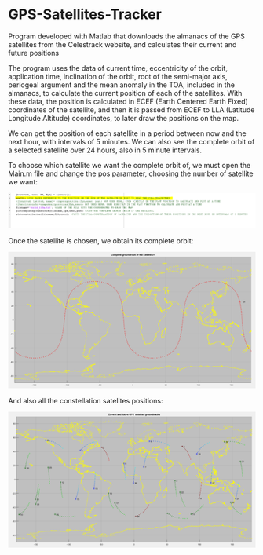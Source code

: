 # GPS-Satellites-Tracker
Program developed with Matlab that downloads the almanacs of the GPS satellites from the Celestrack website, and calculates their current and future positions

The program uses the data of current time, eccentricity of the orbit, application time, inclination of the orbit, root of the semi-major axis, periogeal argument and the mean anomaly in the TOA, included in the almanacs, to calculate the current position of each of the satellites. With these data, the position is calculated in ECEF (Earth Centered Earth Fixed) coordinates of the satellite, and then it is passed from ECEF to LLA (Latitude Longitude Altitude) coordinates, to later draw the positions on the map.

We can get the position of each satellite in a period between now and the next hour, with intervals of 5 minutes. We can also see the complete orbit of a selected satellite over 24 hours, also in 5 minute intervals.

To choose which satellite we want the complete orbit of, we must open the Main.m file and change the pos parameter, choosing the number of satellite we want:

![Satelite Pos Parameter](https://github.com/SergiBago/GPS-Satellites-Tracker/blob/master/Images/Show%20Pos%20Parameter.PNG)

Once the satellite is chosen, we obtain its complete orbit:

![Satelite Complete Groundtrack](https://github.com/SergiBago/GPS-Satellites-Tracker/blob/master/Images/Complete%20GroundTrack.PNG)

And also all the constellation satelites positions:

![Satelite Complete Groundtrack](https://github.com/SergiBago/GPS-Satellites-Tracker/blob/master/Images/Constellation%20Image.PNG)
